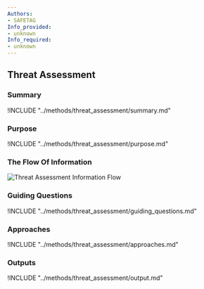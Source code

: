 ```yaml
---
Authors:
- SAFETAG
Info_provided:
- unknown
Info_required:
- unknown
---
```


## Threat Assessment

### Summary

!INCLUDE "../methods/threat_assessment/summary.md"

### Purpose

!INCLUDE "../methods/threat_assessment/purpose.md"

### The Flow Of Information

![Threat Assessment Information Flow](images/info_flows/threat_assessment.svg)

### Guiding Questions

!INCLUDE "../methods/threat_assessment/guiding_questions.md"

### Approaches

!INCLUDE "../methods/threat_assessment/approaches.md"

### Outputs

!INCLUDE "../methods/threat_assessment/output.md"
